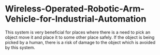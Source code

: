 # Wireless-Operated-Robotic-Arm-Vehicle-for-Industrial-Automation
This system is very beneficial for places where there is a need to pick an object move it and place it to some other place safely. If the object is being picked by a human, there is a risk of damage to the object which is avoided by this system.
